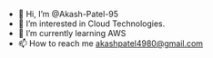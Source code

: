 - 👋 Hi, I’m @Akash-Patel-95
- 👀 I’m interested in Cloud Technologies.
- 🌱 I’m currently learning AWS
- 📫 How to reach me akashpatel4980@gmail.com

<!---
Akash-Patel-95/Akash-Patel-95 is a ✨ special ✨ repository because its `README.md` (this file) appears on your GitHub profile.
You can click the Preview link to take a look at your changes.
--->
